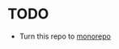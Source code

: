 # TODO

- Turn this repo to [monorepo](https://dev.to/alexeagleson/how-to-create-a-node-and-react-monorepo-with-git-submodules-2g83)
